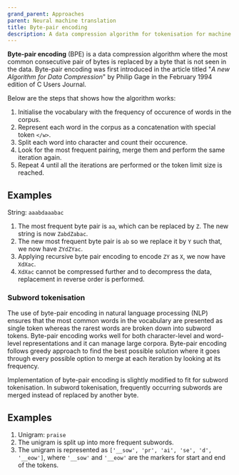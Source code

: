 ```yaml
---
grand_parent: Approaches
parent: Neural machine translation
title: Byte-pair encoding
description: A data compression algorithm for tokenisation for machine translation
---
```


**Byte-pair encoding** (BPE) is a data compression algorithm where the most common consecutive pair of bytes is replaced by a byte that is not seen in the data.
Byte-pair encoding was first introduced in the article titled "_A new Algorithm for Data Compression_" by Philip Gage in the February 1994 edition of C Users Journal.

Below are the steps that shows how the algorithm works:

1. Initialise the vocabulary with the frequency of occurence of words in the corpus.
2. Represent each word in the corpus as a concatenation with special token `</w>`.
3. Split each word into character and count their occurence.
4. Look for the most frequent pairing, merge them and perform the same iteration again.
5. Repeat 4 until all the iterations are performed or the token limit size is reached.

## Examples

String: `aaabdaaabac`

1. The most frequent byte pair is `aa`, which can be replaced by `Z`. The new string is now `ZabdZabac`.
2. The new most frequent byte pair is `ab` so we replace it by `Y` such that, we now have `ZYdZYac`. 
3. Applying recursive byte pair encoding to encode `ZY` as `X`, we now have `XdXac`. 
4. `XdXac` cannot be compressed further and to decompress the data, replacement in reverse order is performed. 

### Subword tokenisation

The use of byte-pair encoding in natural language processing (NLP) ensures that the most common words in the vocabulary are presented as single token whereas the rarest words are broken down into subword tokens.
Byte-pair encoding works well for both character-level and word-level representations and it can manage large corpora.
Byte-pair encoding follows greedy approach to find the best possible solution where it goes through every possible option to merge at each iteration by looking at its frequency.

Implementation of byte-pair encoding is slightly modified to fit for subword tokenisation.
In subword tokenisation, frequently occurring subwords are merged instead of replaced by another byte.

## Examples

1. Unigram: `praise` 
2. The unigram is split up into more frequent subwords. 
3. The unigram is represented as `['__sow', 'pr', 'ai', 'se', 'd', '__eow']`, where `'__sow'` and `'__eow'` are the markers for start and end of the tokens.
